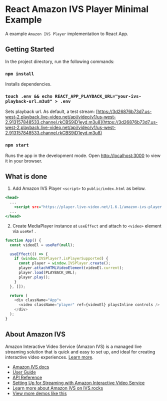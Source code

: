 # React Amazon IVS Player Minimal Example

A example `Amazon IVS Player` implementation to React App.

## Getting Started

In the project directory, run the following commands:

### `npm install`

Installs dependencies.

### `touch .env && echo REACT_APP_PLAYBACK_URL="your-ivs-playback-url.m3u8" > .env`

Sets playback url. As default, a test stream:
[https://3d26876b73d7.us-west-2.playback.live-video.net/api/video/v1/us-west-2.913157848533.channel.rkCBS9iD1eyd.m3u8](https://3d26876b73d7.us-west-2.playback.live-video.net/api/video/v1/us-west-2.913157848533.channel.rkCBS9iD1eyd.m3u8)

### `npm start`

Runs the app in the development mode. Open [http://localhost:3000](http://localhost:3000) to view it in your browser.

## What is done

1. Add Amazon IVS Player `<script>` to `public/index.html` as below.

```html:public/index.html
<head>
  ...
    <script src="https://player.live-video.net/1.6.1/amazon-ivs-player.min.js"></script>
  ...
</head>
```

2. Create MediaPlayer instance at `useEffect` and attach to `<video>` element via `useRef` .

```js:src/App.js
function App() {
  const videoEl = useRef(null);

  useEffect(() => {
    if (window.IVSPlayer?.isPlayerSupported) {
      const player = window.IVSPlayer.create();
      player.attachHTMLVideoElement(videoEl.current);
      player.load(PLAYBACK_URL);
      player.play();
    }
  }, []);

  return (
    <div className="App">
      <video className="player" ref={videoEl} playsInline controls />
    </div>
  );
}
```

## About Amazon IVS

Amazon Interactive Video Service (Amazon IVS) is a managed live streaming solution that is quick and easy to set up, and ideal for creating interactive video experiences. [Learn more](https://aws.amazon.com/ivs/).

- [Amazon IVS docs](https://docs.aws.amazon.com/ivs/)
- [User Guide](https://docs.aws.amazon.com/ivs/latest/userguide/)
- [API Reference](https://docs.aws.amazon.com/ivs/latest/APIReference/)
- [Setting Up for Streaming with Amazon Interactive Video Service](https://aws.amazon.com/blogs/media/setting-up-for-streaming-with-amazon-ivs/)
- [Learn more about Amazon IVS on IVS.rocks](https://ivs.rocks/)
- [View more demos like this](https://ivs.rocks/examples)
